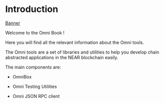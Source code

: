 # Introduction

[Banner](./images/banner.png)

Welcome to the Omni Book !

Here you will find all the relevant information about the Omni tools. 

The Omni tools are a set of libraries and utilities to help you develop chain abstracted applications in the NEAR blockchain easily.

The main components are:

- OmniBox

- Omni Testing Utilities

- Omni JSON RPC client